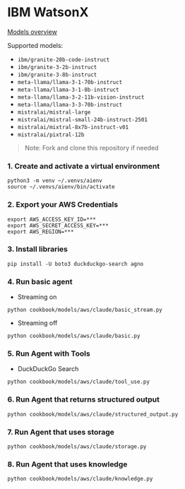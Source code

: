 # IBM WatsonX

[Models overview](https://dataplatform.cloud.ibm.com/docs/content/wsj/analyze-data/fm-models.html?context=wx)

Supported models:

- `ibm/granite-20b-code-instruct`
- `ibm/granite-3-2b-instruct`
- `ibm/granite-3-8b-instruct`
- `meta-llama/llama-3-1-70b-instruct`
- `meta-llama/llama-3-1-8b-instruct`
- `meta-llama/llama-3-2-11b-vision-instruct`
- `meta-llama/llama-3-3-70b-instruct`
- `mistralai/mistral-large`
- `mistralai/mistral-small-24b-instruct-2501`
- `mistralai/mixtral-8x7b-instruct-v01`
- `mistralai/pixtral-12b`

> Note: Fork and clone this repository if needed

### 1. Create and activate a virtual environment

```shell
python3 -m venv ~/.venvs/aienv
source ~/.venvs/aienv/bin/activate
```

### 2. Export your AWS Credentials

```shell
export AWS_ACCESS_KEY_ID=***
export AWS_SECRET_ACCESS_KEY=***
export AWS_REGION=***
```

### 3. Install libraries

```shell
pip install -U boto3 duckduckgo-search agno
```

### 4. Run basic agent

- Streaming on

```shell
python cookbook/models/aws/claude/basic_stream.py
```

- Streaming off

```shell
python cookbook/models/aws/claude/basic.py
```

### 5. Run Agent with Tools

- DuckDuckGo Search

```shell
python cookbook/models/aws/claude/tool_use.py
```

### 6. Run Agent that returns structured output

```shell
python cookbook/models/aws/claude/structured_output.py
```

### 7. Run Agent that uses storage

```shell
python cookbook/models/aws/claude/storage.py
```

### 8. Run Agent that uses knowledge

```shell
python cookbook/models/aws/claude/knowledge.py
```
